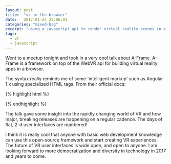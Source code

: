 ```yaml
---
layout: post
title:  "vr in the browser"
date:   2017-01-24 22:06:03
categories: "mixed-bag"
excerpt: "using a javascript api to render virtual reality scenes in a browser"
tags:
  - vr
  - javascript
---
```


Went to a meetup tonight and took in a very cool talk about [A-Frame](https://aframe.io/docs/0.4.0/introduction/).  A-Frame is a framework on top of the WebVR api for building virtual reality apps in a browser.

The syntax really reminds me of some 'intelligent markup' such as Angular 1.x using specialized HTML tags.  From their official docs:

{% highlight html %}
<body>
  <a-scene>
    <a-box color="#6173F4" opacity="0.8" depth="2"></a-box>
    <a-sphere radius="2" src="texture.png" position="1 1 0"></a-sphere>
    <a-sky color="#ECECEC"></a-sky>
  </a-scene>
</body>
{% endhighlight %}

The talk gave some insight into the rapidly changing world of VR and how major, breaking releases are happening on a regular cadence.  The days of flat, 2-d user interfaces are numbered!

I think it is really cool that anyone with basic web development knowledge can use this open-source framework and start creating VR experiences.  The future of VR user interfaces is wide open, and open to anyone.  I am looking forward to more democratization and diversity in technology in 2017 and years to come. 
